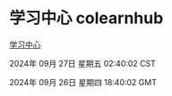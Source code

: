 # 学习中心 colearnhub
[学习中心](http://219.139.198.207:56308/colearnhub/)

2024年 09月 27日 星期五 02:40:02 CST

2024年 09月 26日 星期四 18:40:02 GMT
